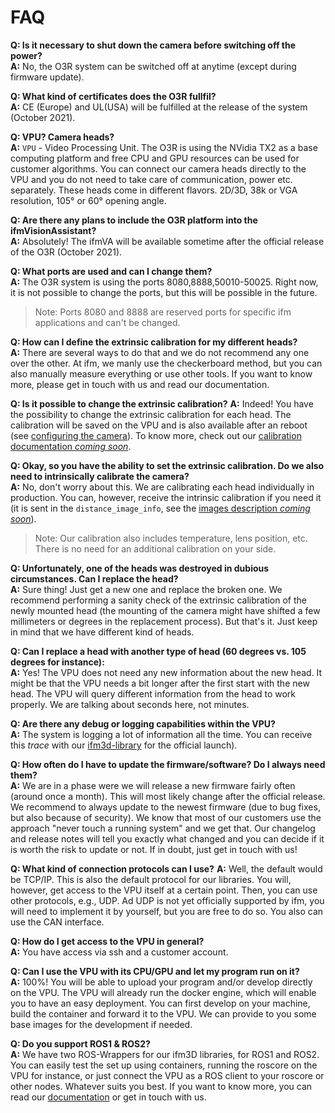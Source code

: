 # FAQ

__Q: Is it necessary to shut down the camera before switching off the power?__  
__A:__ No, the O3R system can be switched off at anytime (except during firmware update).  

__Q: What kind of certificates does the O3R fullfil?__  
__A:__ CE (Europe) and UL(USA) will be fulfilled at the release of the system (October 2021).

__Q: VPU? Camera heads?__  
__A:__ `VPU` - Video Processing Unit. The O3R is using the NVidia TX2 as a base computing platform and free CPU and GPU resources can be used for customer algorithms. You can connect our camera heads directly to the VPU and you do not need to take care of communication, power etc. separately. These heads come in different flavors. 2D/3D, 38k or VGA resolution, 105° or 60° opening angle. 

__Q: Are there any plans to include the O3R platform into the ifmVisionAssistant?__  
__A:__ Absolutely! The ifmVA will be available sometime after the official release of the O3R (October 2021). 

__Q: What ports are used and can I change them?__  
__A:__ The O3R system is using the ports 8080,8888,50010-50025. Right now, it is not possible to change the ports, but this will be possible in the future.
>Note: Ports 8080 and 8888 are reserved ports for specific ifm applications and can't be changed.

__Q: How can I define the extrinsic calibration for my different heads?__  
__A:__ There are several ways to do that and we do not recommend any one over the other. At ifm, we manly use the checkerboard method, but you can also manually measure everything or use other tools. If you want to know more, please get in touch with us and read our documentation.

__Q: Is it possible to change the extrinsic calibration?__
__A:__ Indeed! You have the possibility to change the extrinsic calibration for each head. The calibration will be saved on the VPU and is also available after an reboot (see [configuring the camera](INSERT-LINK)). To know more, check out our [calibration documentation *coming soon*](INSERT-LINK).

__Q: Okay, so you have the ability to set the extrinsic calibration. Do we also need to intrinsically calibrate the camera?__  
__A:__ No, don't worry about this. We are calibrating each head individually in production. You can, however, receive the intrinsic calibration if you need it (it is sent in the `distance_image_info`, see the [images description *coming soon*](INSERT-LINK)).  
> Note: Our calibration also includes temperature, lens position, etc. There is no need for an additional calibration on your side. 

__Q: Unfortunately, one of the heads was destroyed in dubious circumstances. Can I replace the head?__  
__A:__ Sure thing! Just get a new one and replace the broken one. We recommend performing a sanity check of the extrinsic calibration of the newly mounted head (the mounting of the camera might have shifted a few millimeters or degrees in the replacement process). But that's it. Just keep in mind that we have different kind of heads. 

__Q: Can I replace a head with another type of head (60 degrees vs. 105 degrees for instance):__  
__A:__ Yes! The VPU does not need any new information about the new head. It might be that the VPU needs a bit longer after the first start with the new head. The VPU will query different information from the head to work properly. We are talking about seconds here, not minutes.

__Q: Are there any debug or logging capabilities within the VPU?__  
__A:__ The system is logging a lot of information all the time. You can receive this *trace* with our [ifm3d-library](INSERT-LINK) for the official launch).

__Q: How often do I have to update the firmware/software? Do I always need them?__  
__A:__ We are in a phase were we will release a new firmware fairly often (around once a month). This will most likely change after the official release. We recommend to always update to the newest firmware (due to bug fixes, but also because of security). We know that most of our customers use the approach "never touch a running system" and we get that. Our changelog and release notes will tell you exactly what changed and you can decide if it is worth the risk to update or not. If in doubt, just get in touch with us!

__Q: What kind of connection protocols can I use?__
__A:__ Well, the default would be TCP/IP. This is also the default protocol for our libraries. You will, however, get access to the VPU itself at a certain point. Then, you can use other protocols, e.g., UDP. Ad UDP is not yet officially supported by ifm, you will need to implement it by yourself, but you are free to do so. You also can use the CAN interface.

__Q: How do I get access to the VPU in general?__  
__A:__ You have access via ssh and a customer account. 

__Q: Can I use the VPU with its CPU/GPU and let my program run on it?__  
__A:__ 100%! You will be able to upload your program and/or develop directly on the VPU. The VPU will already run the docker engine, which will enable you to have an easy deployment. You can first develop on your machine, build the container and forward it to the VPU. We can provide to you some base images for the development if needed.

__Q: Do you support ROS1 & ROS2?__  
__A:__ We have two ROS-Wrappers for our ifm3D libraries, for ROS1 and ROS2. You can easily test the set up using containers, running the roscore on the VPU for instance, or just connect the VPU as a ROS client to your roscore or other nodes. Whatever suits you best. If you want to know more, you can read our [documentation](INSERT-LINK) or get in touch with us.

